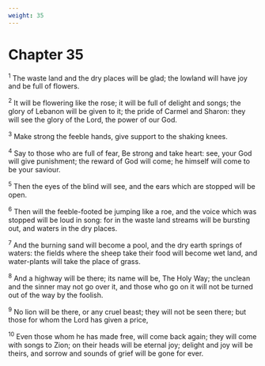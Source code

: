 ```yaml
---
weight: 35
---
```


# Chapter 35

<sup>1</sup> The waste land and the dry places will be glad; the lowland will have joy and be full of flowers. 

<sup>2</sup> It will be flowering like the rose; it will be full of delight and songs; the glory of Lebanon will be given to it; the pride of Carmel and Sharon: they will see the glory of the Lord, the power of our God. 

<sup>3</sup> Make strong the feeble hands, give support to the shaking knees. 

<sup>4</sup> Say to those who are full of fear, Be strong and take heart: see, your God will give punishment; the reward of God will come; he himself will come to be your saviour. 

<sup>5</sup> Then the eyes of the blind will see, and the ears which are stopped will be open. 

<sup>6</sup> Then will the feeble-footed be jumping like a roe, and the voice which was stopped will be loud in song: for in the waste land streams will be bursting out, and waters in the dry places. 

<sup>7</sup> And the burning sand will become a pool, and the dry earth springs of waters: the fields where the sheep take their food will become wet land, and water-plants will take the place of grass. 

<sup>8</sup> And a highway will be there; its name will be, The Holy Way; the unclean and the sinner may not go over it, and those who go on it will not be turned out of the way by the foolish. 

<sup>9</sup> No lion will be there, or any cruel beast; they will not be seen there; but those for whom the Lord has given a price, 

<sup>10</sup> Even those whom he has made free, will come back again; they will come with songs to Zion; on their heads will be eternal joy; delight and joy will be theirs, and sorrow and sounds of grief will be gone for ever. 


